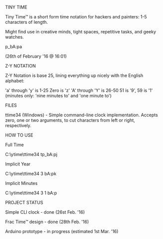 

TINY TIME

 

Tiny Time™ is a short form time notation for hackers and painters: 1-5 characters of length.

Might find use in creative minds, tight spaces, repetitive tasks, and geeky watches.

 

p_bA:pa

(26th of February '16 @ 16:01)

 

Z-Y NOTATION

 

Z-Y Notation is base 25, lining everything up nicely with the English alphabet:

'a' through 'y' is 1-25
Zero is 'z'
'A' through 'Y' is 26-50
51 is '9', 59 is '1' (minutes only: 'nine minutes to' and 'one minute to')
 

FILES

 

ttime34 (Windows) - Simple command-line clock implementation. Accepts zero, one or two arguments, to cut characters from left or right, respectively.

 

HOW TO USE

 

Full Time

C:\ytime\ttime34
tp_bA:pj
 

Implicit Year

C:\ytime\ttime34 3
bA:pk
 

Implicit Minutes

C:\ytime\ttime34 3 1
bA:p
 

PROJECT STATUS

 

Simple CLI clock - done (26st Feb. '16)

Frac Time™ design - done (28th Feb. '16)

Arduino prototype - in progress (estimated 1st Mar. '16)

 
